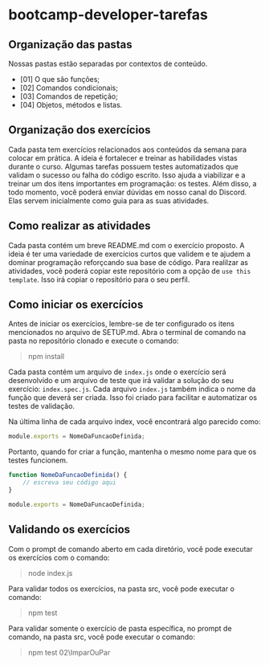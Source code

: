 # bootcamp-developer-tarefas

## Organização das pastas

Nossas pastas estão separadas por contextos de conteúdo.

- [01] O que são funções;
- [02] Comandos condicionais;
- [03] Comandos de repetição;
- [04] Objetos, métodos e listas.

## Organização dos exercícios

Cada pasta tem exercícios relacionados aos conteúdos da semana para colocar em prática. A ideia é fortalecer e treinar as habilidades vistas durante o curso. Algumas tarefas possuem testes automatizados que validam o sucesso ou falha do código escrito. Isso ajuda a viabilizar e a treinar um dos itens importantes em programação: os testes. Além disso, a todo momento, você poderá enviar dúvidas em nosso canal do Discord. Elas servem inicialmente como guia para as suas atividades.

## Como realizar as atividades

Cada pasta contém um breve README.md com o exercício proposto. A ideia é ter uma variedade de exercícios curtos que validem e te ajudem a dominar programação reforçcando sua base de código. Para realilzar as atividades, você poderá copiar este repositório com a opção de `use this template`. Isso irá copiar o repositório para o seu perfil.

## Como iniciar os exercícios

Antes de iniciar os exercícios, lembre-se de ter configurado os itens mencionados no arquivo de SETUP.md. Abra o terminal de comando na pasta no repositório clonado e execute o comando:

> npm install

Cada pasta contém um arquivo de `index.js` onde o exercício será desenvolvido e um arquivo de teste que irá validar a solução do seu exercício: `index.spec.js`.
Cada arquivo `index.js` também indica o nome da função que deverá ser criada. Isso foi criado para facilitar e automatizar os testes de validação.

Na última linha de cada arquivo index, você encontrará algo parecido como:

```js
module.exports = NomeDaFuncaoDefinida;
```

Portanto, quando for criar a função, mantenha o mesmo nome para que os testes funcionem.

```js
function NomeDaFuncaoDefinida() {
    // escreva seu código aqui
}

module.exports = NomeDaFuncaoDefinida;
```

## Validando os exercícios

Com o prompt de comando aberto em cada diretório, você pode executar os exercícios com o comando:

> node index.js

Para validar todos os exercícios, na pasta src, você pode executar o comando:

> npm test

Para validar somente o exercício de pasta específica, no prompt de comando, na pasta src, você pode executar o comando:

> npm test 02\ImparOuPar
